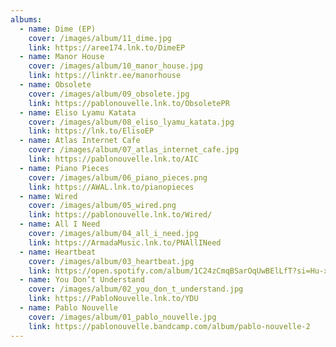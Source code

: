 ```yaml
---
albums:
  - name: Dime (EP)
    cover: /images/album/11_dime.jpg
    link: https://aree174.lnk.to/DimeEP
  - name: Manor House
    cover: /images/album/10_manor_house.jpg
    link: https://linktr.ee/manorhouse
  - name: Obsolete
    cover: /images/album/09_obsolete.jpg
    link: https://pablonouvelle.lnk.to/ObsoletePR
  - name: Eliso Lyamu Katata
    cover: /images/album/08_eliso_lyamu_katata.jpg
    link: https://lnk.to/ElisoEP
  - name: Atlas Internet Cafe
    cover: /images/album/07_atlas_internet_cafe.jpg
    link: https://pablonouvelle.lnk.to/AIC
  - name: Piano Pieces
    cover: /images/album/06_piano_pieces.png
    link: https://AWAL.lnk.to/pianopieces
  - name: Wired
    cover: /images/album/05_wired.png
    link: https://pablonouvelle.lnk.to/Wired/
  - name: All I Need
    cover: /images/album/04_all_i_need.jpg
    link: https://ArmadaMusic.lnk.to/PNAllINeed
  - name: Heartbeat
    cover: /images/album/03_heartbeat.jpg
    link: https://open.spotify.com/album/1C24zCmqBSarOqUwBElLfT?si=Hu-x1IPvRKSQ--uLKBJbDA
  - name: You Don’t Understand
    cover: /images/album/02_you_don_t_understand.jpg
    link: https://PabloNouvelle.lnk.to/YDU
  - name: Pablo Nouvelle
    cover: /images/album/01_pablo_nouvelle.jpg
    link: https://pablonouvelle.bandcamp.com/album/pablo-nouvelle-2
---
```

